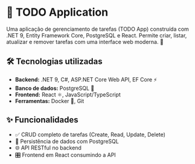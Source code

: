 # 📝 TODO Application

Uma aplicação de gerenciamento de tarefas (TODO App) construída com .NET 9, Entity Framework Core, PostgreSQL e React. Permite criar, listar, atualizar e remover tarefas com uma interface web moderna. 🚀

## 🛠 Tecnologias utilizadas

- **Backend:** .NET 9, C#, ASP.NET Core Web API, EF Core ⚡
- **Banco de dados:** PostgreSQL 🐘
- **Frontend:** React ⚛️, JavaScript/TypeScript
- **Ferramentas:** Docker 🐳, Git

## ✨ Funcionalidades

- ✅ CRUD completo de tarefas (Create, Read, Update, Delete)
- 💾 Persistência de dados com PostgreSQL
- 🌐 API RESTful no backend
- 🎛 Frontend em React consumindo a API